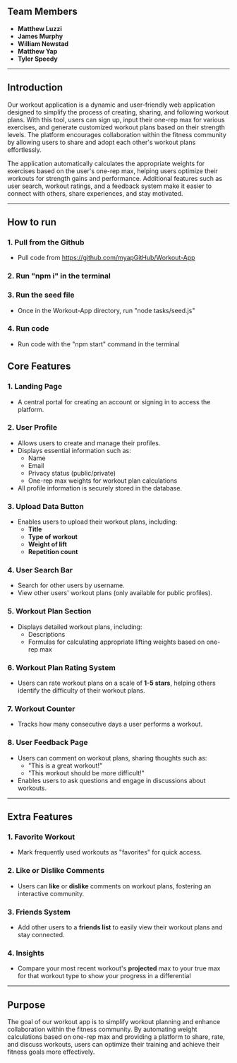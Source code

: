 ## Team Members
- **Matthew Luzzi**  
- **James Murphy**  
- **William Newstad**  
- **Matthew Yap**  
- **Tyler Speedy**

---

## Introduction

Our workout application is a dynamic and user-friendly web application designed to simplify the process of creating, sharing, and following workout plans. With this tool, users can sign up, input their one-rep max for various exercises, and generate customized workout plans based on their strength levels. The platform encourages collaboration within the fitness community by allowing users to share and adopt each other's workout plans effortlessly.

The application automatically calculates the appropriate weights for exercises based on the user's one-rep max, helping users optimize their workouts for strength gains and performance. Additional features such as user search, workout ratings, and a feedback system make it easier to connect with others, share experiences, and stay motivated.

---

## How to run

### 1. **Pull from the Github**
- Pull code from https://github.com/myapGitHub/Workout-App

### 2. **Run "npm i" in the terminal**

### 3. **Run the seed file**
- Once in the Workout-App directory, run "node tasks/seed.js"

### 4. **Run code**
- Run code with the "npm start" command in the terminal

## Core Features

### 1. **Landing Page**
- A central portal for creating an account or signing in to access the platform.

### 2. **User Profile**
- Allows users to create and manage their profiles.
- Displays essential information such as:
  - Name
  - Email
  - Privacy status (public/private)
  - One-rep max weights for workout plan calculations
- All profile information is securely stored in the database.

### 3. **Upload Data Button**
- Enables users to upload their workout plans, including:
  - **Title**
  - **Type of workout**
  - **Weight of lift** 
  - **Repetition count**

### 4. **User Search Bar**
- Search for other users by username.
- View other users' workout plans (only available for public profiles).

### 5. **Workout Plan Section**
- Displays detailed workout plans, including:
  - Descriptions
  - Formulas for calculating appropriate lifting weights based on one-rep max

### 6. **Workout Plan Rating System**
- Users can rate workout plans on a scale of **1-5 stars**, helping others identify the difficulty of their workout plans.

### 7. **Workout Counter**
- Tracks how many consecutive days a user performs a workout.

### 8. **User Feedback Page**
- Users can comment on workout plans, sharing thoughts such as:
  - "This is a great workout!"
  - "This workout should be more difficult!"
- Enables users to ask questions and engage in discussions about workouts.

---

## Extra Features

### 1. **Favorite Workout**
- Mark frequently used workouts as "favorites" for quick access.

### 2. **Like or Dislike Comments**
- Users can **like** or **dislike** comments on workout plans, fostering an interactive community.

### 3. **Friends System**
- Add other users to a **friends list** to easily view their workout plans and stay connected.

### 4. **Insights**
- Compare your most recent workout's **projected** max to your true max for that workout type to show your progress in a differential

---

## Purpose

The goal of our workout app is to simplify workout planning and enhance collaboration within the fitness community. By automating weight calculations based on one-rep max and providing a platform to share, rate, and discuss workouts, users can optimize their training and achieve their fitness goals more effectively.
